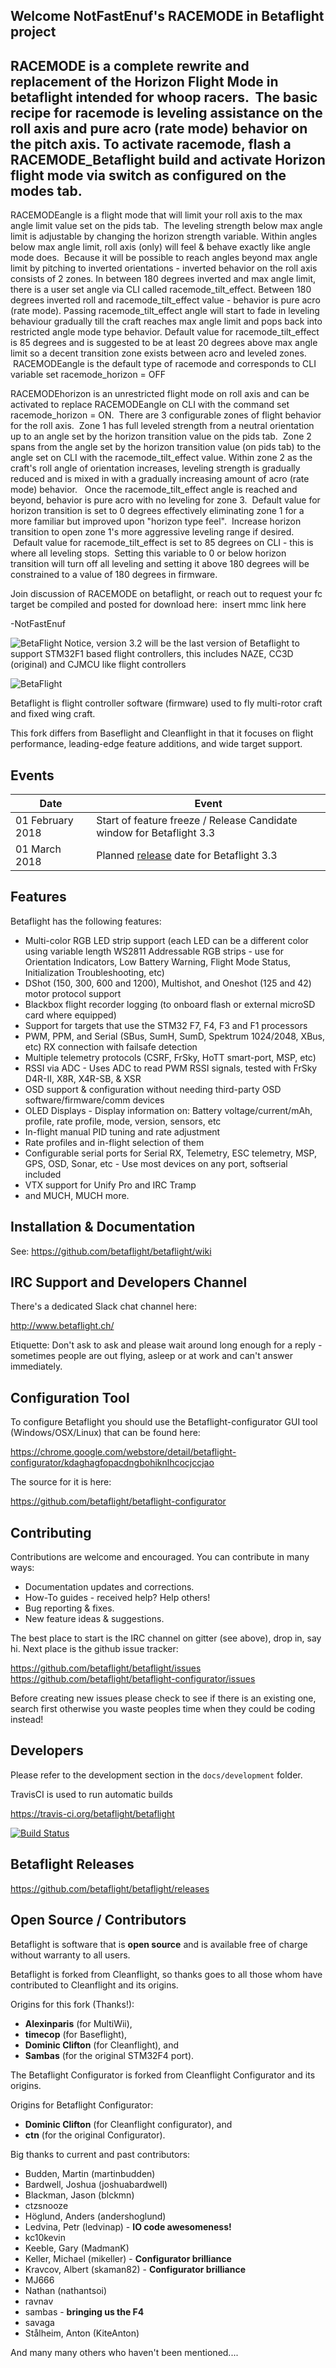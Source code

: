 ## Welcome NotFastEnuf's RACEMODE in Betaflight project
## RACEMODE is a complete rewrite and replacement of the Horizon Flight Mode in betaflight intended for whoop racers.  The basic recipe for racemode is leveling assistance on the roll axis and pure acro (rate mode) behavior on the pitch axis. To activate racemode, flash a RACEMODE_Betaflight build and activate Horizon flight mode via switch as configured on the modes tab.


RACEMODEangle is a flight mode that will limit your roll axis to the max angle limit value set on the pids tab.  The leveling strength below max angle limit is adjustable by changing the horizon strength variable. Within angles below max angle limit, roll axis (only) will feel & behave exactly like angle mode does.  Because it will be possible to reach angles beyond max angle limit by pitching to inverted orientations - inverted behavior on the roll axis consists of 2 zones. In between 180 degrees inverted and max angle limit, there is a user set angle via CLI called racemode_tilt_effect.  Between 180 degrees inverted roll and racemode_tilt_effect value - behavior is pure acro (rate mode).  Passing racemode_tilt_effect angle will start to fade in leveling behaviour gradually till the craft reaches max angle limit and pops back into restricted angle mode type behavior. Default value for racemode_tilt_effect is 85 degrees and is suggested to be at least 20 degrees above max angle limit so a decent transition zone exists between acro and leveled zones.  RACEMODEangle is the default type of racemode and corresponds to CLI variable set racemode_horizon = OFF

RACEMODEhorizon is an unrestricted flight mode on roll axis and can be activated to replace RACEMODEangle on CLI with the command set racemode_horizon = ON.  There are 3 configurable zones of flight behavior for the roll axis.  Zone 1 has full leveled strength from a neutral orientation up to an angle set by the horizon transition value on the pids tab.  Zone 2 spans from the angle set by the horizon transition value (on pids tab) to the angle set on CLI with the racemode_tilt_effect value. Within zone 2 as the craft's roll angle of orientation increases, leveling strength is gradually reduced and is mixed in with a gradually increasing amount of acro (rate mode) behavior.   Once the racemode_tilt_effect angle is reached and beyond, behavior is pure acro with no leveling for zone 3.  Default value for horizon transition is set to 0 degrees effectively eliminating zone 1 for a more familiar but improved upon "horizon type feel".  Increase horizon transition to open zone 1's more aggressive leveling range if desired.  Default value for racemode_tilt_effect is set to 85 degrees on CLI - this is where all leveling stops.  Setting this variable to 0 or below horizon transition will turn off all leveling and setting it above 180 degrees will be constrained to a value of 180 degrees in firmware. 


Join discussion of RACEMODE on betaflight, or reach out to request your fc target be compiled and posted for download here:  insert mmc link here


-NotFastEnuf




![BetaFlight Notice, version 3.2 will be the last version of Betaflight to support STM32F1 based flight controllers, this includes NAZE, CC3D (original) and CJMCU like flight controllers](https://raw.githubusercontent.com/wiki/betaflight/betaflight/images/betaflight/bf3_2_notice.png)

![BetaFlight](https://raw.githubusercontent.com/wiki/betaflight/betaflight/images/betaflight/bf_logo.png)

Betaflight is flight controller software (firmware) used to fly multi-rotor craft and fixed wing craft.

This fork differs from Baseflight and Cleanflight in that it focuses on flight performance, leading-edge feature additions, and wide target support.

## Events

| Date  | Event |
| - | - |
| 01 February 2018 | Start of feature freeze / Release Candidate window for Betaflight 3.3 |
| 01 March 2018 | Planned [release](https://github.com/betaflight/betaflight/milestone/6) date for Betaflight 3.3 |

## Features

Betaflight has the following features:

* Multi-color RGB LED strip support (each LED can be a different color using variable length WS2811 Addressable RGB strips - use for Orientation Indicators, Low Battery Warning, Flight Mode Status, Initialization Troubleshooting, etc)
* DShot (150, 300, 600 and 1200), Multishot, and Oneshot (125 and 42) motor protocol support
* Blackbox flight recorder logging (to onboard flash or external microSD card where equipped)
* Support for targets that use the STM32 F7, F4, F3 and F1 processors
* PWM, PPM, and Serial (SBus, SumH, SumD, Spektrum 1024/2048, XBus, etc) RX connection with failsafe detection
* Multiple telemetry protocols (CSRF, FrSky, HoTT smart-port, MSP, etc)
* RSSI via ADC - Uses ADC to read PWM RSSI signals, tested with FrSky D4R-II, X8R, X4R-SB, & XSR
* OSD support & configuration without needing third-party OSD software/firmware/comm devices
* OLED Displays - Display information on: Battery voltage/current/mAh, profile, rate profile, mode, version, sensors, etc
* In-flight manual PID tuning and rate adjustment
* Rate profiles and in-flight selection of them
* Configurable serial ports for Serial RX, Telemetry, ESC telemetry, MSP, GPS, OSD, Sonar, etc - Use most devices on any port, softserial included
* VTX support for Unify Pro and IRC Tramp
* and MUCH, MUCH more.

## Installation & Documentation

See: https://github.com/betaflight/betaflight/wiki

## IRC Support and Developers Channel

There's a dedicated Slack chat channel here:

http://www.betaflight.ch/

Etiquette: Don't ask to ask and please wait around long enough for a reply - sometimes people are out flying, asleep or at work and can't answer immediately.

## Configuration Tool

To configure Betaflight you should use the Betaflight-configurator GUI tool (Windows/OSX/Linux) that can be found here:

https://chrome.google.com/webstore/detail/betaflight-configurator/kdaghagfopacdngbohiknlhcocjccjao

The source for it is here:

https://github.com/betaflight/betaflight-configurator

## Contributing

Contributions are welcome and encouraged.  You can contribute in many ways:

* Documentation updates and corrections.
* How-To guides - received help? Help others!
* Bug reporting & fixes.
* New feature ideas & suggestions.

The best place to start is the IRC channel on gitter (see above), drop in, say hi. Next place is the github issue tracker:

https://github.com/betaflight/betaflight/issues
https://github.com/betaflight/betaflight-configurator/issues

Before creating new issues please check to see if there is an existing one, search first otherwise you waste peoples time when they could be coding instead!

## Developers

Please refer to the development section in the `docs/development` folder.

TravisCI is used to run automatic builds

https://travis-ci.org/betaflight/betaflight

[![Build Status](https://travis-ci.org/betaflight/betaflight.svg?branch=master)](https://travis-ci.org/betaflight/betaflight)

## Betaflight Releases

https://github.com/betaflight/betaflight/releases

## Open Source / Contributors

Betaflight is software that is **open source** and is available free of charge without warranty to all users.

Betaflight is forked from Cleanflight, so thanks goes to all those whom have contributed to Cleanflight and its origins.

Origins for this fork (Thanks!):
* **Alexinparis** (for MultiWii),
* **timecop** (for Baseflight),
* **Dominic Clifton** (for Cleanflight), and
* **Sambas** (for the original STM32F4 port).

The Betaflight Configurator is forked from Cleanflight Configurator and its origins.

Origins for Betaflight Configurator:
* **Dominic Clifton** (for Cleanflight configurator), and
* **ctn** (for the original Configurator).

Big thanks to current and past contributors:
* Budden, Martin (martinbudden)
* Bardwell, Joshua (joshuabardwell)
* Blackman, Jason (blckmn)
* ctzsnooze
* Höglund, Anders (andershoglund)
* Ledvina, Petr (ledvinap) - **IO code awesomeness!**
* kc10kevin
* Keeble, Gary (MadmanK)
* Keller, Michael (mikeller) - **Configurator brilliance**
* Kravcov, Albert (skaman82) - **Configurator brilliance**
* MJ666
* Nathan (nathantsoi)
* ravnav
* sambas - **bringing us the F4**
* savaga
* Stålheim, Anton (KiteAnton)

And many many others who haven't been mentioned....
